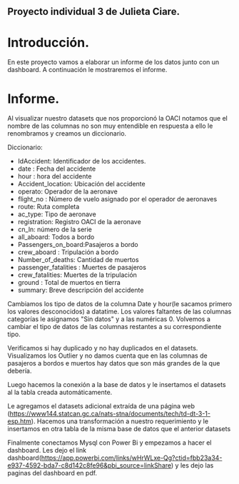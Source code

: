 
## Proyecto individual 3 de Julieta Ciare. 

# Introducción.

En este proyecto vamos a elaborar un informe de los datos junto con un dashboard. A continuación le mostraremos el informe.

# Informe.

Al visualizar nuestro datasets que nos proporcionó la OACI notamos que el nombre de las columnas no son muy entendible en respuesta a ello le renombramos y creamos un diccionario.

Diccionario:

* IdAccident: Identificador de los accidentes.
* date : Fecha del accidente
* hour : hora del accidente
* Accident_location: Ubicación del accidente
* operato: Operador de la aeronave
* flight_no : Número de vuelo asignado por el operador de aeronaves
* route: Ruta completa 
* ac_type: Tipo de aeronave
* registration: Registro OACI de la aeronave
* cn_ln: número de la serie 
* all_aboard: Todos a bordo
* Passengers_on_board:Pasajeros a bordo
* crew_aboard	: Tripulación a bordo
* Number_of_deaths: Cantidad de muertos 	
* passenger_fatalities	: Muertes de pasajeros
* crew_fatalities:	Muertes de la tripulación
* ground	: Total de muertos en tierra
* summary: Breve descripción del accidente 

Cambiamos los tipo de datos de la columna Date y hour(le sacamos primero los valores desconocidos) a datatime. Los valores faltantes de las columnas categorías le asignamos "Sin datos" y a las numéricas 0. Volvemos a cambiar el tipo de datos de las columnas restantes a su correspondiente tipo.

Verificamos si hay duplicado y no hay duplicados en el datasets. Visualizamos los Outlier y no damos cuenta que en las columnas de pasajeros a bordos e muertos hay datos que son más grandes de la que debería.

Luego hacemos la conexión a la base de datos y le insertamos el datasets al la tabla creada automáticamente.

Le agregamos el datasets adicional extraída de una página web (https://www144.statcan.gc.ca/nats-stna/documents/tech/td-dt-3-1-esp.htm). Hacemos una transformación a nuestro requerimiento y le insertamos en otra tabla de la misma base de datos que el anterior datasets

Finalmente conectamos Mysql con Power Bi y empezamos a hacer el dashboard. Les dejo el link dashboard(https://app.powerbi.com/links/wHrWLxe-Qg?ctid=fbb23a34-e937-4592-bda7-c8d142c8fe96&pbi_source=linkShare) y les dejo las paginas del dashboard en pdf.